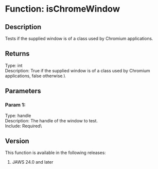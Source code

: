 # Function: isChromeWindow

## Description

Tests if the supplied window is of a class used by Chromium
applications.

## Returns

Type: int\
Description: True if the supplied window is of a class used by Chromium
applications, false otherwise.\

## Parameters

### Param 1:

Type: handle\
Description: The handle of the window to test.\
Include: Required\

## Version

This function is available in the following releases:

1.  JAWS 24.0 and later
